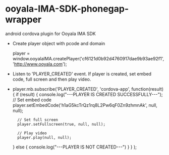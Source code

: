 ooyala-IMA-SDK-phonegap-wrapper
===============================
android cordova plugin for Ooyala IMA SDK

- Create player object with pcode and domain

  player = window.ooyalaIMA.createPlayer('cf6121d0b92d4760917dae9b93ae92f1', 'http://www.ooyala.com');

- Listen to 'PLAYER_CREATED' event. If player is created, set embed code, full screen and then play video.
- 
  player.mb.subscribe('PLAYER_CREATED', 'cordova-app',
    function(result) {
      if (result) {
        console.log("---PLAYER IS CREATED SUCCESSFULLY---");
        // Set embed code
        player.setEmbedCode('h1aG5kcTrQz1rq8L2Pw6qF0Zn9zhmnAk', null, null);
        
        // Set full screen
        player.setFullscreen(true, null, null);
        
        // Play video
        player.play(null, null);
    } else {
        console.log("---PLAYER IS NOT CREATED---")
      }
    }
  );
